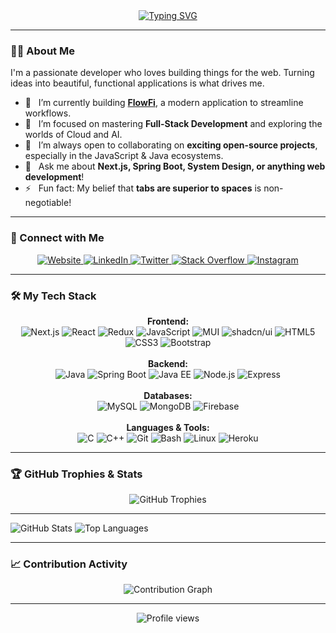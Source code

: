 <div align="center">
  <a href="https://git.io/typing-svg">
    <img src="https://readme-typing-svg.demolab.com?font=Fira+Code&size=32&pause=1000&color=33FF33&center=true&vCenter=true&width=650&lines=Hi+there%2C+I'm+Bhushan+Joshi+%F0%9F%91%8B;A+Passionate+Full-Stack+Developer;A+Lifelong+Learner+from+India+%F0%9F%87%AE%F0%9F%87%B3" alt="Typing SVG" />
  </a>
</div>

---

### 👨‍💻 About Me

I'm a passionate developer who loves building things for the web. Turning ideas into beautiful, functional applications is what drives me.

- 🔭 &nbsp; I’m currently building **[FlowFi](https://github.com/Bhushan-joshi/flow-fi)**, a modern application to streamline workflows.
- 🌱 &nbsp; I’m focused on mastering **Full-Stack Development** and exploring the worlds of Cloud and AI.
- 👯 &nbsp; I’m always open to collaborating on **exciting open-source projects**, especially in the JavaScript & Java ecosystems.
- 💬 &nbsp; Ask me about **Next.js, Spring Boot, System Design, or anything web development**!
- ⚡ &nbsp; Fun fact: My belief that **tabs are superior to spaces** is non-negotiable!

---

### 🤝 Connect with Me

<p align="center">
  <a href="https://www.bhushanjoshi.site/" target="_blank">
    <img src="https://img.shields.io/badge/My_Website-43B581?style=for-the-badge&logo=google-chrome&logoColor=white" alt="Website"/>
  </a>
  <a href="https://linkedin.com/in/bhushan-joshi-6340241bb" target="_blank">
    <img src="https://img.shields.io/badge/LinkedIn-0A66C2?style=for-the-badge&logo=linkedin&logoColor=white" alt="LinkedIn"/>
  </a>
  <a href="https://twitter.com/_bhushan_joshi" target="_blank">
    <img src="https://img.shields.io/badge/Twitter-1DA1F2?style=for-the-badge&logo=twitter&logoColor=white" alt="Twitter"/>
  </a>
  <a href="https://stackoverflow.com/users/14195857" target="_blank">
    <img src="https://img.shields.io/badge/Stack_Overflow-F58025?style=for-the-badge&logo=stackoverflow&logoColor=white" alt="Stack Overflow"/>
  </a>
  <a href="https://instagram.com/bhushan_joshi__" target="_blank">
    <img src="https://img.shields.io/badge/Instagram-E4405F?style=for-the-badge&logo=instagram&logoColor=white" alt="Instagram"/>
  </a>
</p>

---

### 🛠️ My Tech Stack
<p align="center">
  <strong>Frontend:</strong><br>
  <img src="https://img.shields.io/badge/Next.js-000000?style=for-the-badge&logo=next.js&logoColor=white" alt="Next.js"/>
  <img src="https://img.shields.io/badge/React-20232A?style=for-the-badge&logo=react&logoColor=61DAFB" alt="React"/>
  <img src="https://img.shields.io/badge/Redux-764ABC?style=for-the-badge&logo=redux&logoColor=white" alt="Redux"/>
  <img src="https://img.shields.io/badge/JavaScript-F7DF1E?style=for-the-badge&logo=javascript&logoColor=black" alt="JavaScript"/>
  <img src="https://img.shields.io/badge/MUI-007FFF?style=for-the-badge&logo=mui&logoColor=white" alt="MUI"/>
  <img src="https://img.shields.io/badge/shadcn--ui-000000?style=for-the-badge&logo=shadcn-ui&logoColor=white" alt="shadcn/ui"/>
  <img src="https://img.shields.io/badge/HTML5-E34F26?style=for-the-badge&logo=html5&logoColor=white" alt="HTML5"/>
  <img src="https://img.shields.io/badge/CSS3-1572B6?style=for-the-badge&logo=css3&logoColor=white" alt="CSS3"/>
  <img src="https://img.shields.io/badge/Bootstrap-7952B3?style=for-the-badge&logo=bootstrap&logoColor=white" alt="Bootstrap"/>
  <br><br>
  <strong>Backend:</strong><br>
  <img src="https://img.shields.io/badge/Java-ED8B00?style=for-the-badge&logo=openjdk&logoColor=white" alt="Java"/>
  <img src="https://img.shields.io/badge/Spring_Boot-6DB33F?style=for-the-badge&logo=spring-boot&logoColor=white" alt="Spring Boot"/>
  <img src="https://img.shields.io/badge/Java_EE-F89820?style=for-the-badge&logo=java-ee&logoColor=white" alt="Java EE"/>
  <img src="https://img.shields.io/badge/Node.js-339933?style=for-the-badge&logo=node.js&logoColor=white" alt="Node.js"/>
  <img src="https://img.shields.io/badge/Express-000000?style=for-the-badge&logo=express&logoColor=white" alt="Express"/>
  <br><br>
  <strong>Databases:</strong><br>
  <img src="https://img.shields.io/badge/MySQL-4479A1?style=for-the-badge&logo=mysql&logoColor=white" alt="MySQL"/>
  <img src="https://img.shields.io/badge/MongoDB-47A248?style=for-the-badge&logo=mongodb&logoColor=white" alt="MongoDB"/>
  <img src="https://img.shields.io/badge/Firebase-FFCA28?style=for-the-badge&logo=firebase&logoColor=black" alt="Firebase"/>
  <br><br>
  <strong>Languages & Tools:</strong><br>
  <img src="https://img.shields.io/badge/C-A8B9CC?style=for-the-badge&logo=c&logoColor=white" alt="C"/>
  <img src="https://img.shields.io/badge/C++-00599C?style=for-the-badge&logo=c%2B%2B&logoColor=white" alt="C++"/>
  <img src="https://img.shields.io/badge/Git-F05032?style=for-the-badge&logo=git&logoColor=white" alt="Git"/>
  <img src="https://img.shields.io/badge/Bash-4EAA25?style=for-the-badge&logo=gnu-bash&logoColor=white" alt="Bash"/>
  <img src="https://img.shields.io/badge/Linux-FCC624?style=for-the-badge&logo=linux&logoColor=black" alt="Linux"/>
  <img src="https://img.shields.io/badge/Heroku-430098?style=for-the-badge&logo=heroku&logoColor=white" alt="Heroku"/>
</p>

---

### 🏆 GitHub Trophies & Stats

<p align="center">
  <img src="https://github-profile-trophy.vercel.app/?username=bhushan-joshi&theme=radical&margin-w=15&margin-h=15" alt="GitHub Trophies" />
  <br>
  <hr>
  <img src="https://github-readme-stats.vercel.app/api?username=bhushan-joshi&show_icons=true&locale=en&theme=radical" alt="GitHub Stats" />
  <img src="https://github-readme-stats.vercel.app/api/top-langs?username=bhushan-joshi&show_icons=true&locale=en&layout=compact&theme=radical" alt="Top Languages" />
</p>

---

### 📈 Contribution Activity

<p align="center">
  <img src="https://github-readme-activity-graph.vercel.app/graph?username=bhushan-joshi&theme=radical&hide_border=true&area=true" alt="Contribution Graph" />
</p>

---

<p align="center">
  <img src="https://komarev.com/ghpvc/?username=bhushan-joshi&label=Profile%20views&color=0e75b6&style=flat-square" alt="Profile views" />
</p>
